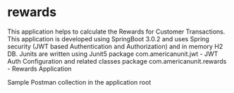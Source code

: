 # rewards
This application helps to calculate the Rewards for Customer Transactions.
This application is developed using SpringBoot 3.0.2 and uses Spring security (JWT based Authentication and Authorization) and in memory H2 DB. Junits are written using Junit5
 package com.americanunit.jwt - JWT Auth Configuration and related classes
 package com.americanunit.rewards - Rewards Application
 
 
 Sample Postman collection in the application root

